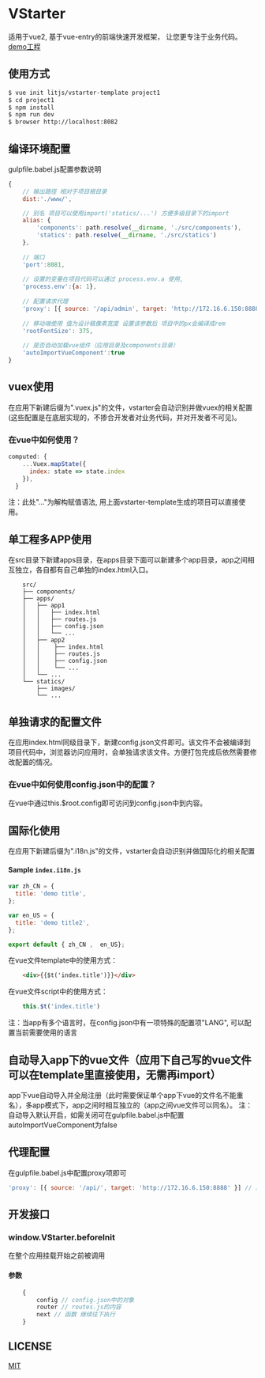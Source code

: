 # VStarter
适用于vue2, 基于vue-entry的前端快速开发框架， 让您更专注于业务代码。[demo工程](https://github.com/litjs/vstarter-app-demo)

## 使用方式 

``` sh
$ vue init litjs/vstarter-template project1
$ cd project1
$ npm install
$ npm run dev
$ browser http://localhost:8082
```

## 编译环境配置
gulpfile.babel.js配置参数说明
``` js
{
    // 输出路径 相对于项目根目录
    dist:'./www/', 

    // 别名 项目可以使用import('statics/...') 方便多级目录下的import
    alias: {  
        'components': path.resolve(__dirname, './src/components'),
        'statics': path.resolve(__dirname, './src/statics')
    },
    
    // 端口
    'port':8081, 
    
    // 设置的变量在项目代码可以通过 process.env.a 使用,
    'process.env':{a: 1},  
    
    // 配置请求代理
    'proxy': [{ source: '/api/admin', target: 'http://172.16.6.150:8888' }],
    
    // 移动端使用 值为设计稿像素宽度 设置该参数后 项目中的px会编译成rem
    'rootFontSize': 375,
    
    // 是否自动加载vue组件（应用目录及components目录）
    'autoImportVueComponent':true
}
```

## vuex使用
在应用下新建后缀为".vuex.js"的文件，vstarter会自动识别并做vuex的相关配置(这些配置是在底层实现的，不掺合开发者对业务代码，并对开发者不可见)。

### 在vue中如何使用？
``` js
computed: {
    ...Vuex.mapState({
      index: state => state.index
    }),
  }
```
注：此处"..."为解构赋值语法, 用上面vstarter-template生成的项目可以直接使用。

## 单工程多APP使用
在src目录下新建apps目录，在apps目录下面可以新建多个app目录，app之间相互独立，各自都有自己单独的index.html入口。

```
    src/
    ├── components/
    ├── apps/
    │   ├── app1
    │   │   ├── index.html
    │   │   ├── routes.js
    │   │   ├── config.json
    │   │   └── ...
    │   ├── app2
    │   │    ├── index.html
    │   │    ├── routes.js
    │   │    ├── config.json
    │   │    └── ...
    │   └── ...
    └── statics/
        ├── images/
        └── ...
```

## 单独请求的配置文件
在应用index.html同级目录下，新建config.json文件即可。该文件不会被编译到项目代码中，浏览器访问应用时，会单独请求该文件。方便打包完成后依然需要修改配置的情况。

### 在vue中如何使用config.json中的配置？
在vue中通过this.$root.config即可访问到config.json中到内容。

## 国际化使用
在应用下新建后缀为".i18n.js"的文件，vstarter会自动识别并做国际化的相关配置

#### Sample `index.i18n.js`
``` js
var zh_CN = {
  title: 'demo title',
};

var en_US = {
  title: 'demo title2',
};

export default { zh_CN ,  en_US};

```

在vue文件template中的使用方式：
``` html
    <div>{{$t('index.title')}}</div>
```

在vue文件script中的使用方式：
``` js
    this.$t('index.title')
```

注：当app有多个语言时，在config.json中有一项特殊的配置项"LANG", 可以配置当前需要使用的语言


## 自动导入app下的vue文件（应用下自己写的vue文件可以在template里直接使用，无需再import）
app下vue自动导入并全局注册（此时需要保证单个app下vue的文件名不能重名），多app模式下，app之间时相互独立的（app之间vue文件可以同名）。
    注：自动导入默认开启，如需关闭可在gulpfile.babel.js中配置autoImportVueComponent为false
    
## 代理配置
在gulpfile.babel.js中配置proxy项即可
``` js
'proxy': [{ source: '/api/', target: 'http://172.16.6.150:8888' }] // 其中/api为需要代理的接口前缀，target是需要代理到的真实服务地址
```
    
## 开发接口

### window.VStarter.beforeInit
在整个应用挂载开始之前被调用

#### 参数
``` js
    {
        config // config.json中的对象
        router // routes.js的内容
        next // 函数 继续往下执行
    }
```

## LICENSE

[MIT](https://zh.wikipedia.org/wiki/MIT%E8%A8%B1%E5%8F%AF%E8%AD%89)
